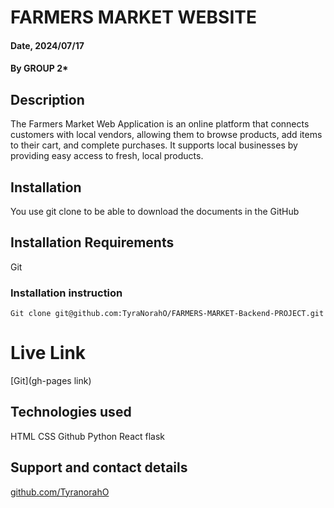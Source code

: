 # FARMERS MARKET WEBSITE

#### Date, 2024/07/17

#### By GROUP 2*

## Description
The Farmers Market Web Application is an online platform that connects customers with local vendors, allowing them to browse products, add items to their cart, and complete purchases. It supports local businesses by providing easy access to fresh, local products.


## Installation
You use git clone to be able to download the documents in the GitHub

## Installation Requirements
Git

### Installation instruction
```
Git clone git@github.com:TyraNorahO/FARMERS-MARKET-Backend-PROJECT.git

```

# Live Link
[Git](gh-pages link)

## Technologies used
HTML
CSS
Github
Python
React 
flask 

## Support and contact details
[github.com/TyranorahO](https://github.com/TyraNorahO)

